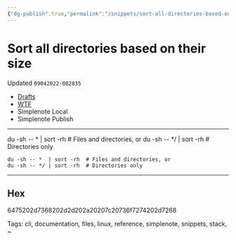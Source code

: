 ```yaml
---
{"dg-publish":true,"permalink":"/snippets/sort-all-directories-based-on-their-si/","dgHomeLink":true,"dgPassFrontmatter":false}
---
```


# Sort all directories based on their size
Updated `09042022-082835`

- [Drafts](drafts://open?uuid=CAABBB06-186C-437D-BC30-65844BDBEC2B)
- [WTF](https://davidblue.wtf/drafts/CAABBB06-186C-437D-BC30-65844BDBEC2B.html)
- Simplenote Local
- Simplenote Publish

---

du -sh -- *  | sort -rh  # Files and directories, or
du -sh -- */ | sort -rh  # Directories only

```
du -sh -- *  | sort -rh  # Files and directories, or
du -sh -- */ | sort -rh  # Directories only
```

---

## Hex

6475202d7368202d2d202a20207c20736f7274202d7268



Tags:
  cli, documentation, files, linux, reference, simplenote, snippets, stack, ~